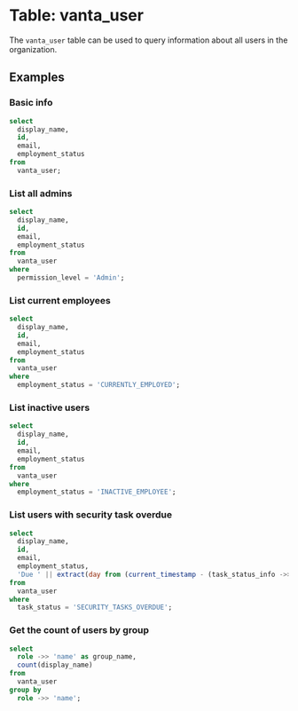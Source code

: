 # Table: vanta_user

The `vanta_user` table can be used to query information about all users in the organization.

## Examples

### Basic info

```sql
select
  display_name,
  id,
  email,
  employment_status
from
  vanta_user;
```

### List all admins

```sql
select
  display_name,
  id,
  email,
  employment_status
from
  vanta_user
where
  permission_level = 'Admin';
```

### List current employees

```sql
select
  display_name,
  id,
  email,
  employment_status
from
  vanta_user
where
  employment_status = 'CURRENTLY_EMPLOYED';
```

### List inactive users

```sql
select
  display_name,
  id,
  email,
  employment_status
from
  vanta_user
where
  employment_status = 'INACTIVE_EMPLOYEE';
```

### List users with security task overdue

```sql
select
  display_name,
  id,
  email,
  employment_status,
  'Due ' || extract(day from (current_timestamp - (task_status_info ->> 'dueDate')::timestamp)) || ' day(s) ago.' as security_task_status
from
  vanta_user
where
  task_status = 'SECURITY_TASKS_OVERDUE';
```

### Get the count of users by group

```sql
select
  role ->> 'name' as group_name,
  count(display_name)
from
  vanta_user
group by
  role ->> 'name';
```
